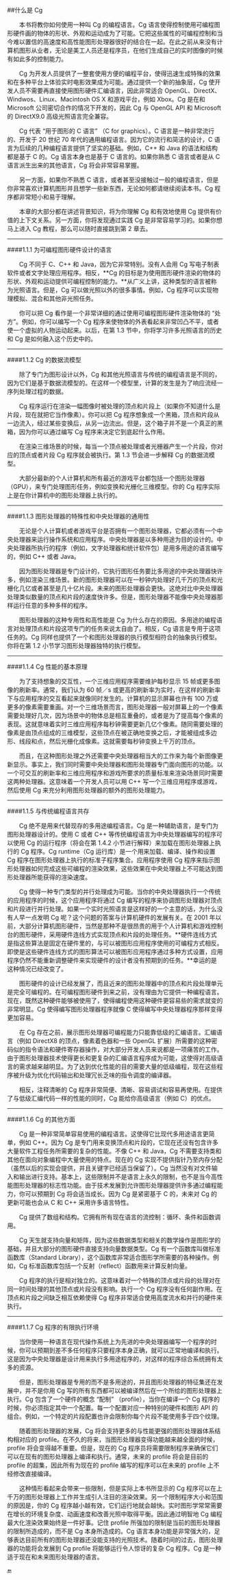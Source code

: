 ##什么是 Cg

&emsp;&emsp;本书将教你如何使用一种叫 Cg 的编程语言。Cg 语言使得控制使用可编程图形硬件画的物体的形状、外观和运动成为了可能。它把这些属性的可编程控制和当今难以置信的高速度和高性能图形处理器很好的结合在一起。在此之前从来没有计算机图形从业者，无论是美工人员还是程序员，在他们生成自己的实时图像的时候有如此多的控制能力。

&emsp;&emsp;Cg 为开发人员提供了一整套使用方便的编程平台，使得迅速生成特殊的效果和在多种平台上体验实时电影效果成为可能。通过提供一个新的抽象层，Cg 使开发人员不需要再直接使用图形硬件汇编语言，因此非常适合 OpenGL、DirectX、Windwos、Linux、Macintosh OS X 和游戏平台，例如 Xbox。Cg 是在和 Microsoft 公司密切合作的情况下开发的，因此 Cg 与 OpenGL API 和 Microsoft 的 DirectX9.0 高级光照语言完全兼容。 

&emsp;&emsp;Cg 代表 “用于图形的 C 语言” （C for graphics）。C 语言是一种非常流行的、开发于 20 世纪 70 年代的通用编程语言。因为它的流行和简洁的设计，C 语言为后续的几种编程语言提供了坚实的基础。例如，C++ 和 Java 的语法和结构都是基于 C 的。Cg 语言本身也是基于 C 语言的。如果你熟悉 C 语言或者是从 C 语言派生出来的其他语言，Cg 将会非常容易掌握。

&emsp;&emsp;另一方面，如果你不熟悉 C 语言，或者甚至没接触过一般的编程语言，但是你非常喜欢计算机图形并且想学一些新东西，无论如何都请继续阅读本书。Cg 程序都非常短小和易于理解。

&emsp;&emsp;本章的大部分都在讲述背景知识，将为你理解 Cg 和有效地使用 Cg 提供有价值的上下文关系。另一方面，你将发现通过实践 Cg 是非常容易学习的。如果你想马上进入 Cg 教程，那么可以随时直接跳到第 2 章去。

---

####1.1.1 为可编程图形硬件设计的语言

&emsp;&emsp;Cg 不同于 C、C++ 和 Java，因为它非常特别。没有人会用 Cg 写电子制表软件或者文字处理应用程序。相反，**Cg 的目标是为使用图形硬件渲染的物体的形状、外观和运动提供可编程控制的能力。**从广义上讲，这种类型的语言被称为光照语言。但是，Cg 可以做光照以外的很多事情。例如，Cg 程序可以实现物理模拟、混合和其他非光照任务。

&emsp;&emsp;你可以把 Cg 看作是一个非常详细的通过使用可编程图形硬件渲染物体的 “处方”。例如，你可以编写一个 Cg 程序来使物体的外表看起来非常凹凸不平，或者使一个虚拟的人物运动起来。以后，在第 1.3 节中，你将学习许多光照语言的历史和 Cg 是如何融入这个历史中的。

---

####1.1.2 Cg 的数据流模型

&emsp;&emsp;除了专门为图形设计以外，Cg 和其他光照语言与传统的编程语言是不同的，因为它们是基于数据流模型的。在这样一个模型里，计算的发生是为了响应流经一序列处理过程的数据。

&emsp;&emsp;Cg 程序运行在渲染一幅图像时被处理的顶点和片段上（如果你不知道什么是片段，现在就把它当作像素）。你可以把 Cg 程序想象成一个黑箱，顶点和片段从一边流入，经过某些变换后，从另一边流出。但是，这个箱子并不是一个真正的黑箱，因为你可以通过编写 Cg 程序来决定它到底起什么作用。

&emsp;&emsp;在渲染三维场景的时候，每当一个顶点被处理或者光栅器产生一个片段，你对应的顶点或者片段 Cg 程序就会被执行。第 1.3 节会进一步解释 Cg 的数据流模型。

&emsp;&emsp;大部分最新的个人计算机和所有最近的游戏平台都包括一个图形处理器（GPU），来专门处理图形任务，例如变换和光栅化三维模型。你的 Cg 程序实际上是在你计算机中的图形处理器上执行的。

---

####1.1.3 图形处理器的特殊性和中央处理器的通用性

&emsp;&emsp;无论是个人计算机或者游戏平台是否拥有一个图形处理器，它都必须有一个中央处理器来运行操作系统和应用程序。中央处理器是以多种用途为目的设计的。中央处理器所执行的程序（例如，文字处理器和统计软件包）是用多用途的语言编写的，例如 C++ 或者 Java。

&emsp;&emsp;因为图形处理器是专门设计的，它执行图形任务要比多用途的中央处理器快许多，例如渲染三维场景。新的图形处理器可以在一秒钟内处理好几千万的顶点和光栅化几亿或者甚至是几十亿片段。未来的图形处理器会更快。这绝对比中央处理器处理类似数量的顶点和片段的速度快许多。但是，图形处理器不能像中央处理器那样运行任意的多种多样的程序。

&emsp;&emsp;图形处理器的这种专用性和高性能是 Cg 为什么存在的原因。多用途的编程语言对处理顶点和片段这项专门的任务来说太自由了。相反，Cg 语言是专用于这项任务的。Cg 同样也提供了一个和图形处理器的执行模型相符合的抽象执行模型。你将在第 1.2 小节学习图形处理器独特的执行模型。

---

####1.1.4 Cg 性能的基本原理

&emsp;&emsp;为了支持想象的交互性，一个三维应用程序需要维护每秒显示 15 帧或更多图像的刷新率。通常，我们认为 60 帧／s 或更高的刷新率为实时，在这样的刷新率下与应用程序的交互看起来就像同时发生的。计算机的显示屏幕也许有 100 万或更多的像素需要重画。对一个三维场景而言，图形处理器一般对屏幕上的一个像素需要处理好几次，因为场景中的物体总是相互重叠的，或者是为了提高每个像素的表现。这就意味着实时三维应用程序每秒钟需要更新几亿个像素。随同需要处理的像素是由顶点组成的三维模型，这些顶点在被正确地变换之后，才能被组成多边形、线段和点，然后光栅化成像素。这就需要每秒钟变换上千万的顶点。

&emsp;&emsp;而且，在这种图形处理之外还需要中央处理器相当大的工作来为每个新图像更新显示。事实上，我们同时需要中央处理器和图形处理器专门面向图形的功能。以一个可交互的刷新率和三维应用程序和游戏所要求的质量标准来渲染场景同时需要这两种处理器。这意味着一个开发人员可以用 C++  写一个三维应用程序或游戏，然后使用 Cg 来充分利用图形处理器的额外的图形处理能力。


---

####1.1.5 与传统编程语言共存

&emsp;&emsp;Cg 绝不是用来代替现存的多用途编程语言。Cg 是一种辅助语言，是专门为图形处理器设计的。使用 C 或者 C++ 等传统编程语言为中央处理器编写的程序可以使用 Cg 的运行程序（将会在第 1.4.2 小节进行解释）来加载在图形处理器上执行的 Cg 程序。Cg runtime（Cg 运行库）是一个用来加载、编译、操作和设置 Cg 程序在图形处理器上执行的标准子程序集合。应用程序使用 Cg 程序来指示图形处理器如何完成这些可编程的渲染效果，这些效果在中央处理器上不可能达到图形处理器所能获得的渲染速度。

&emsp;&emsp;Cg 使得一种专门类型的并行处理成为可能。当你的中央处理器执行一个传统的应用程序的时候，这个应用程序将通过 Cg 编写的程序来协调图形处理器对顶点和片段进行并行处理。如果一个实时光照语言是这样好的一个主意的话，为什么没有人早一点发明 Cg 呢？这个问题的答案与计算机硬件的发展有关。在 2001 年以前，大部分计算机图形硬件，当然是那种不是很昂贵的用于个人计算机和游戏控制台的图形硬件，采用硬件连线方式实现顶点和片段的处理任务。**硬件连线方式是指这些算法是固定在硬件里的，与可以被图形应用程序使用的可编程方式相反。即使是这些硬件连线方式的图形算法可以被图形应用程序通过多种方式设置，应用程序仍然不能重新调整硬件来实现硬件的设计者没有预期到的任务。**幸运的是这种情况已经改变了。


&emsp;&emsp;图形硬件的设计已经发展了，而且近来的图形处理器中的顶点和片段处理单元是完全可编程的。在可编程图形硬件到来之前，没有理由为它提供一种编程语言。现在，既然这种硬件能够被使用了，使得编程使用这种硬件更容易些的需求就变的非常明显。Cg 使得编写图形处理器程序就像 C 使得编写中央处理器程序那样变得更加容易。


&emsp;&emsp;在 Cg 存在之前，展示图形处理器可编程能力只能靠低级的汇编语言。汇编语言（例如 DirectX8 的顶点，像素着色器和一些 OpenGL 扩展）所需要的这种密码似的指令语法和硬件寄存器操作，对大部分开发人员来说都是一项痛苦的工作。由于图形处理器技术使得更长和更复杂的汇编语言程序成为可能，这使得对高级语言的需求越来越明显。为了达到优化性能的目的需要大量的低级编程，现在这些程序被升级为优化代码输出和处理冗长乏味的指令调度的编译器。

&emsp;&emsp;相反，注释清晰的 Cg 程序非常简便、清晰、容易调试和容易再使用。在提供了与低级汇编代码一样的性能的同时，Cg 能给你高级语言（例如 C）的优点。

---

####1.1.6 Cg 的其他方面

&emsp;&emsp;Cg 是一种非常简单容易使用的编程语言。这使得它比现代多用途语言更简单，例如 C++。因为 Cg 是专门用来变换顶点和片段的，它现在还没有包含许多大量软件工程任务所需要的复杂的性能。不像 C++ 和 Java，Cg 不需要支持类和其他在面向对象编程中大量使用的特点。现在的 Cg 实现不提供指针乃至内存分配（虽然以后的实现会提供，并且关键字已经适当保留了）。Cg 当然没有对文件输入和输出进行支持。基本上，这些限制并不是语言上永久的限制，也不是当今高性能图形处理器的标志性功能。由于技术发展到允许图形处理器提供许多通过编程能力，你可以预期到 Cg 将会适当成长。因为 Cg 是紧密基于 C 的，未来对 Cg 的更新可能也会从 C 和 C++ 采用许多语言特性。

&emsp;&emsp;Cg 提供了数组和结构。它拥有所有现在语言的流控制：循环、条件和函数调用。

&emsp;&emsp;Cg 天生就支持向量和矩阵，因为这些数据类型和相关的数学操作是图形学的基础，并且大部分的图形硬件直接支持向量数据类型。Cg 有一个函数库叫做标准函数库（Standard Library），这个函数库非常适合图形学所需要的各种操作。例如，Cg 标准函数库包括一个反射（reflect）函数用来计算反射向量。

&emsp;&emsp;Cg 程序的执行是相对独立的。这意味着对一个特殊的顶点或片段的处理对在同一时间处理的其他顶点或片段没有影响。执行一个 Cg 程序没有任何副作用。在顶点和片段之间缺乏相互依赖使得 Cg 程序非常适合使用高度流水和并行的硬件来执行。

---

####1.1.7 Cg 程序的有限执行环境

&emsp;&emsp;当你使用一种语言在现代操作系统上为先进的中央处理器编写一个程序的时候，你可以预期到差不多任何程序只要程序本身正确，就可以正常地编译和执行。这是因为中央处理器是设计用来执行多用途程序的，对这样的程序综合系统拥有太多的资源。

&emsp;&emsp;但是，图形处理器是专用的而不是多用途的，并且图形处理器的特征集还在发展中，并不是你用 Cg 写的所有东西都可以被编译然后在一个所给的图形处理器上执行。Cg 包含了一个硬件的概念 “配制” （profile），当你在编译一个 Cg 程序的时候，你必须指定其中一个配置。每一个配置对应一种特别的硬件和图形 API 的组合。例如，一个特定的片段配置也许会限制你每个片段不能使用多于四个纹理。

&emsp;&emsp;随着图形处理器的发展，Cg 将会支持更多的与性能更强的图形处理器体系结构相对应的 profile。在不久的将来，当图形处理器变得功能越来越全面的时候，profile 将会变得越不重要。但是，现在的 Cg 程序员将需要限制程序来确保它们可以在现有的图形处理器上编译和执行。通常，未来的 profile 将会是目前的 profile 的超集，因此所有为现在的 profile 编写的程序可以在未来的 profile 上不经修改直接编译。

&emsp;&emsp;这种情形看起来会带来一些限制，但是实际上本书所显示的 Cg 程序可以在上千万的图形处理器上工作并生成引人注目的渲染效果。另一个限制程序大小和范围的原因是，你的 Cg 程序越小越有效，它们运行地就会越快。实时图形学常常需要在增长的环境复杂度、动画速度和改善光照中取得平衡。因此通过明智地 Cg 编程最大化渲染效果始终是一件好事。记住 profile 所强加的限制是当前的图形处理器的限制所造成的，而不是 Cg 本身所造成的。Cg 语言本身功能是非常强大的，足够表达目前所有的图形处理器还没能支持的光照技术。随着时间的过去，图形处理器的功能将会发展到 Cg profile 将能够运行令人惊讶的复杂 Cg 程序。Cg 是一种适于现在和未来图形处理器的语言。


🔚
